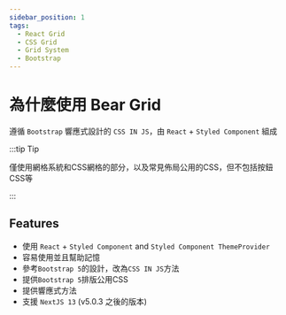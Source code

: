 ```yaml
---
sidebar_position: 1
tags:
  - React Grid
  - CSS Grid
  - Grid System
  - Bootstrap
---
```


# 為什麼使用 Bear Grid

遵循 `Bootstrap` 響應式設計的 `CSS IN JS`，由 `React` + `Styled Component` 組成

:::tip Tip

僅使用網格系統和CSS網格的部分，以及常見佈局公用的CSS，但不包括按鈕CSS等

:::

## Features

- 使用 `React` + `Styled Component` and `Styled Component ThemeProvider`
- 容易使用並且幫助記憶
- 參考`Bootstrap 5`的設計，改為`CSS IN JS`方法
- 提供`Bootstrap 5`排版公用CSS
- 提供響應式方法
- 支援 `NextJS 13` (v5.0.3 之後的版本)
